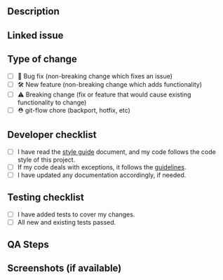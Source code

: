 ## Description

<!--- A brief description of this PR and the problem is trying to solve -->

## Linked issue

<!--- Put here the relevant issue from YouTrack -->

## Type of change
<!--- What types of changes does your code introduce? Put an `x` in all the boxes that apply: -->
- [ ] 🐞 Bug fix (non-breaking change which fixes an issue)
- [ ] 🛠 New feature (non-breaking change which adds functionality)
- [ ] ⚠️ Breaking change (fix or feature that would cause existing functionality to change)
- [ ] ⛑ git-flow chore (backport, hotfix, etc)

## Developer checklist
<!--- A mental checklist for the developer submitting the PR --->
- [ ] I have read the [style guide](https://github.com/input-output-hk/cardano-sl/blob/develop/docs/style-guide.md) document, and my code follows the code style of this project.
- [ ] If my code deals with exceptions, it follows the [guidelines](https://github.com/input-output-hk/cardano-sl/blob/develop/docs/exceptions.md).
- [ ] I have updated any documentation accordingly, if needed.

## Testing checklist
- [ ] I have added tests to cover my changes.
- [ ] All new and existing tests passed.

## QA Steps
<!--- Which are the steps needed to test this feature, if any? -->

## Screenshots (if available)
<!--- Upload a GIF, an asciinema video or an image demoing the feature -->
